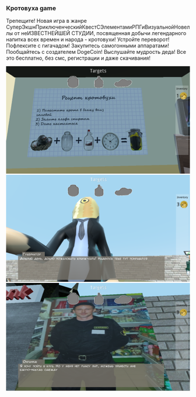 ### Кротовуха game

Трепещите! Новая игра в жанре СуперЭкшнПриключенческийКвестСЭлементамиРПГиВизуальнойНовеллы от неИЗВЕСТНЕЙШЕЙ СТУДИИ, посвященная добычи легендарного напитка всех времен и народа - кротовухи! Устройте переворот! Пофлексите с гигачадом! Закупитесь самогонными аппаратами! Пообщайтесь с создателем DogeCoin! Выслушайте мудрость деда! Все это бесплатно, без смс, регистрации и даже скачивания!

![Супер фото 1](https://github.com/knobbloch/orange_game/blob/main/1.png)
![Супер фото 2](https://github.com/knobbloch/orange_game/blob/main/2.png)
![Супер фото 3](https://github.com/knobbloch/orange_game/blob/main/3.png)
